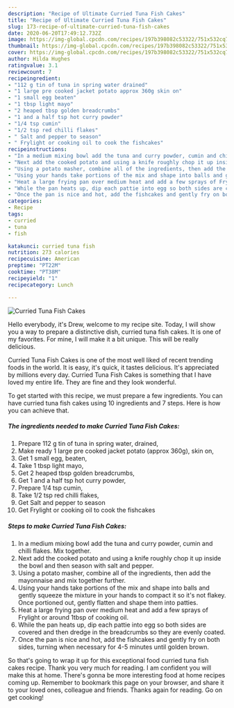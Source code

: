 ```yaml
---
description: "Recipe of Ultimate Curried Tuna Fish Cakes"
title: "Recipe of Ultimate Curried Tuna Fish Cakes"
slug: 173-recipe-of-ultimate-curried-tuna-fish-cakes
date: 2020-06-20T17:49:12.732Z
image: https://img-global.cpcdn.com/recipes/197b398082c53322/751x532cq70/curried-tuna-fish-cakes-recipe-main-photo.jpg
thumbnail: https://img-global.cpcdn.com/recipes/197b398082c53322/751x532cq70/curried-tuna-fish-cakes-recipe-main-photo.jpg
cover: https://img-global.cpcdn.com/recipes/197b398082c53322/751x532cq70/curried-tuna-fish-cakes-recipe-main-photo.jpg
author: Hilda Hughes
ratingvalue: 3.1
reviewcount: 7
recipeingredient:
- "112 g tin of tuna in spring water drained"
- "1 large pre cooked jacket potato approx 360g skin on"
- "1 small egg beaten"
- "1 tbsp light mayo"
- "2 heaped tbsp golden breadcrumbs"
- "1 and a half tsp hot curry powder"
- "1/4 tsp cumin"
- "1/2 tsp red chilli flakes"
- " Salt and pepper to season"
- " Frylight or cooking oil to cook the fishcakes"
recipeinstructions:
- "In a medium mixing bowl add the tuna and curry powder, cumin and chilli flakes. Mix together."
- "Next add the cooked potato and using a knife roughly chop it up inside the bowl and then season with salt and pepper."
- "Using a potato masher, combine all of the ingredients, then add the mayonnaise and mix together further."
- "Using your hands take portions of the mix and shape into balls and gently squeeze the mixture in your hands to compact it so it&#39;s not flakey. Once portioned out, gently flatten and shape them into patties."
- "Heat a large frying pan over medium heat and add a few sprays of Frylight or around 1tbsp of cooking oil."
- "While the pan heats up, dip each pattie into egg so both sides are covered and then dredge in the breadcrumbs so they are evenly coated."
- "Once the pan is nice and hot, add the fishcakes and gently fry on both sides, turning when necessary for 4-5 minutes until golden brown."
categories:
- Recipe
tags:
- curried
- tuna
- fish

katakunci: curried tuna fish 
nutrition: 273 calories
recipecuisine: American
preptime: "PT22M"
cooktime: "PT38M"
recipeyield: "1"
recipecategory: Lunch

---
```



![Curried Tuna Fish Cakes](https://img-global.cpcdn.com/recipes/197b398082c53322/751x532cq70/curried-tuna-fish-cakes-recipe-main-photo.jpg)

Hello everybody, it's Drew, welcome to my recipe site. Today, I will show you a way to prepare a distinctive dish, curried tuna fish cakes. It is one of my favorites. For mine, I will make it a bit unique. This will be really delicious.

Curried Tuna Fish Cakes is one of the most well liked of recent trending foods in the world. It is easy, it's quick, it tastes delicious. It's appreciated by millions every day. Curried Tuna Fish Cakes is something that I have loved my entire life. They are fine and they look wonderful.




To get started with this recipe, we must prepare a few ingredients. You can have curried tuna fish cakes using 10 ingredients and 7 steps. Here is how you can achieve that.

<!--inarticleads1-->

##### The ingredients needed to make Curried Tuna Fish Cakes:

1. Prepare 112 g tin of tuna in spring water, drained,
1. Make ready 1 large pre cooked jacket potato (approx 360g), skin on,
1. Get 1 small egg, beaten,
1. Take 1 tbsp light mayo,
1. Get 2 heaped tbsp golden breadcrumbs,
1. Get 1 and a half tsp hot curry powder,
1. Prepare 1/4 tsp cumin,
1. Take 1/2 tsp red chilli flakes,
1. Get  Salt and pepper to season
1. Get  Frylight or cooking oil to cook the fishcakes




<!--inarticleads2-->

##### Steps to make Curried Tuna Fish Cakes:

1. In a medium mixing bowl add the tuna and curry powder, cumin and chilli flakes. Mix together.
1. Next add the cooked potato and using a knife roughly chop it up inside the bowl and then season with salt and pepper.
1. Using a potato masher, combine all of the ingredients, then add the mayonnaise and mix together further.
1. Using your hands take portions of the mix and shape into balls and gently squeeze the mixture in your hands to compact it so it&#39;s not flakey. Once portioned out, gently flatten and shape them into patties.
1. Heat a large frying pan over medium heat and add a few sprays of Frylight or around 1tbsp of cooking oil.
1. While the pan heats up, dip each pattie into egg so both sides are covered and then dredge in the breadcrumbs so they are evenly coated.
1. Once the pan is nice and hot, add the fishcakes and gently fry on both sides, turning when necessary for 4-5 minutes until golden brown.




So that's going to wrap it up for this exceptional food curried tuna fish cakes recipe. Thank you very much for reading. I am confident you will make this at home. There's gonna be more interesting food at home recipes coming up. Remember to bookmark this page on your browser, and share it to your loved ones, colleague and friends. Thanks again for reading. Go on get cooking!
